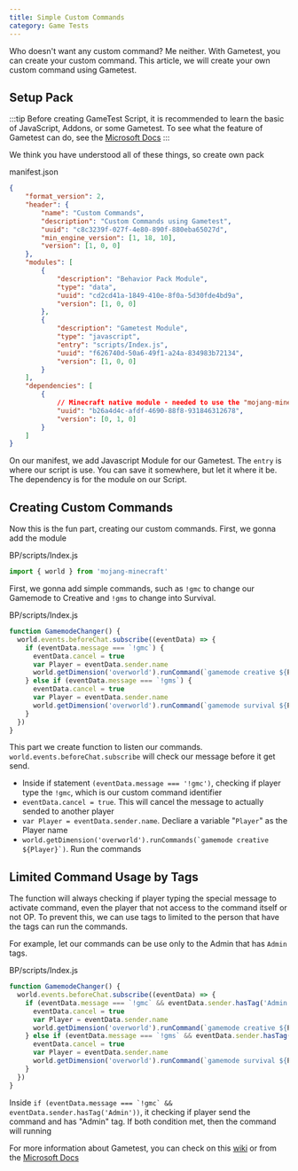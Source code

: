```yaml
---
title: Simple Custom Commands
category: Game Tests
---
```


Who doesn't want any custom command? Me neither. With Gametest, you can create your custom command. This article, we will create your own custom command using Gametest.

## Setup Pack

:::tip
Before creating GameTest Script, it is recommended to learn the basic of JavaScript, Addons, or some Gametest. To see what the feature of Gametest can do, see the [Microsoft Docs](https://docs.microsoft.com/en-us/minecraft/creator/scriptapi/mojang-minecraft/mojang-minecraft)
:::

We think you have understood all of these things, so create own pack

<CodeHeader>manifest.json</CodeHeader>

```json
{
	"format_version": 2,
	"header": {
		"name": "Custom Commands",
		"description": "Custom Commands using Gametest",
		"uuid": "c8c3239f-027f-4e80-890f-880eba65027d",
		"min_engine_version": [1, 18, 10],
		"version": [1, 0, 0]
	},
	"modules": [
		{
			"description": "Behavior Pack Module",
			"type": "data",
			"uuid": "cd2cd41a-1849-410e-8f0a-5d30fde4bd9a",
			"version": [1, 0, 0]
		},
		{
			"description": "Gametest Module",
			"type": "javascript",
			"entry": "scripts/Index.js",
			"uuid": "f626740d-50a6-49f1-a24a-834983b72134",
			"version": [1, 0, 0]
		}
	],
	"dependencies": [
		{
			// Minecraft native module - needed to use the "mojang-minecraft" module
			"uuid": "b26a4d4c-afdf-4690-88f8-931846312678",
			"version": [0, 1, 0]
		}
    ]
}
```

On our manifest, we add Javascript Module for our Gametest. The `entry` is where our script is use. You can save it somewhere, but let it where it be. The dependency is for the module on our Script.

<FolderView
	:paths="[
		'BP/manifest.json',
		'BP/pack_icon.png',
        'BP/scripts/Index.js'
	]"
/>

## Creating Custom Commands

Now this is the fun part, creating our custom commands. First, we gonna add the module

<CodeHeader>BP/scripts/Index.js</CodeHeader>

```js
import { world } from 'mojang-minecraft'
```

First, we gonna add simple commands, such as `!gmc` to change our Gamemode to Creative and `!gms` to change into Survival.

<CodeHeader>BP/scripts/Index.js</CodeHeader>

```js
function GamemodeChanger() {
  world.events.beforeChat.subscribe((eventData) => {
    if (eventData.message === `!gmc`) {
      eventData.cancel = true
      var Player = eventData.sender.name
      world.getDimension('overworld').runCommand(`gamemode creative ${Player}`)
    } else if (eventData.message === `!gms`) {
      eventData.cancel = true
      var Player = eventData.sender.name
      world.getDimension('overworld').runCommand(`gamemode survival ${Player}`)
    }
  })
}
```

This part we create function to listen our commands. `world.events.beforeChat.subscribe` will check our message before it get send.

- Inside if statement `(eventData.message === '!gmc')`, checking if player type the `!gmc`, which is our custom command identifier
- `eventData.cancel = true`. This will cancel the message to actually sended to another player
- `var Player = eventData.sender.name`. Decliare a variable "`Player`" as the Player name
- ``world.getDimension('overworld').runCommands(`gamemode creative ${Player}`)``. Run the commands


## Limited Command Usage by Tags

The function will always checking if player typing the special message to activate command, even the player that not access to the command itself or not OP. To prevent this, we can use tags to limited to the person that have the tags can run the commands.

For example, let our commands can be use only to the Admin that has `Admin` tags.

<CodeHeader>BP/scripts/Index.js</CodeHeader>

```js
function GamemodeChanger() {
  world.events.beforeChat.subscribe((eventData) => {
    if (eventData.message === `!gmc` && eventData.sender.hasTag('Admin')) {
      eventData.cancel = true
      var Player = eventData.sender.name
      world.getDimension('overworld').runCommand(`gamemode creative ${Player}`)
    } else if (eventData.message === `!gms` && eventData.sender.hasTag('Admin')) {
      eventData.cancel = true
      var Player = eventData.sender.name
      world.getDimension('overworld').runCommand(`gamemode survival ${Player}`)
    }
  })
}
```

Inside ``if (eventData.message === `!gmc` && eventData.sender.hasTag('Admin'))``, it checking if player send the command and has "Admin" tag. If both condition met, then the command will running

For more information about Gametest, you can check on this [wiki](/scripting/game-tests.md) or from the [Microsoft Docs](https://docs.microsoft.com/en-us/minecraft/creator/documents/gametestgettingstarted)
